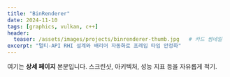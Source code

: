 ```yaml
---
title: "BinRenderer"
date: 2024-11-10
tags: [graphics, vulkan, c++]
header:
  teaser: /assets/images/projects/binrenderer-thumb.jpg   # 카드 썸네일
excerpt: "멀티-API RHI 설계와 배리어 자동화로 프레임 타임 안정화"
---
```


여기는 **상세 페이지** 본문입니다. 스크린샷, 아키텍처, 성능 지표 등을 자유롭게 적기.
